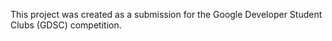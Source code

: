 This project was created as a submission for the Google Developer Student Clubs (GDSC) competition.
